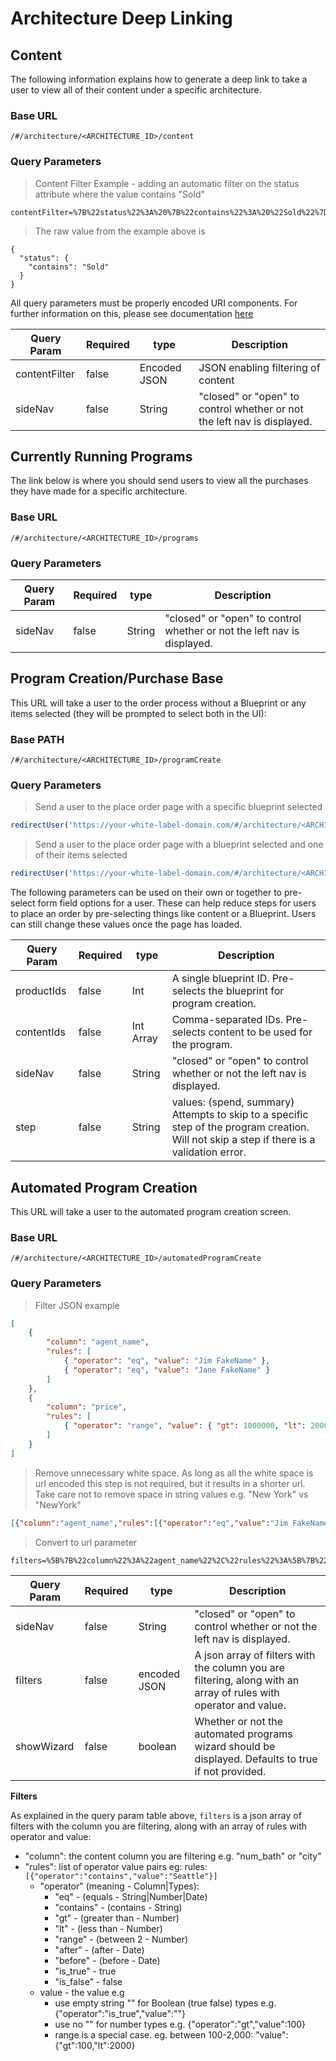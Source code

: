 # Architecture Deep Linking

## Content

The following information explains how to generate a deep link to take a user to view all of their content under a
specific architecture.

### Base URL

`/#/architecture/<ARCHITECTURE_ID>/content`

### Query Parameters

> Content Filter Example - adding an automatic filter on the status attribute where the value contains "Sold"

```
contentFilter=%7B%22status%22%3A%20%7B%22contains%22%3A%20%22Sold%22%7D%7D
```

> The raw value from the example above is

```
{
  "status": {
    "contains": "Sold"
  }
}
```

All query parameters must be properly encoded URI components. For further information on this, please see documentation
[here](https://developer.mozilla.org/en-US/docs/Web/JavaScript/Reference/Global_Objects/encodeURIComponent)

| Query Param    | Required | type         | Description                                                             |
| -------------- | -------- | ------------ | ----------------------------------------------------------------------- |
| contentFilter  | false    | Encoded JSON | JSON enabling filtering of content                                      |
| sideNav        | false    | String       | "closed" or "open" to control whether or not the left nav is displayed. |

## Currently Running Programs

The link below is where you should send users to view all the purchases they have made for a specific architecture.

### Base URL

`/#/architecture/<ARCHITECTURE_ID>/programs`

### Query Parameters

| Query Param    | Required | type         | Description                                                             |
| -------------- | -------- | ------------ | ----------------------------------------------------------------------- |
| sideNav        | false    | String       | "closed" or "open" to control whether or not the left nav is displayed. |

## Program Creation/Purchase Base

This URL will take a user to the order process without a Blueprint or any items selected (they will be prompted to
select both in the UI):

### Base PATH

`/#/architecture/<ARCHITECTURE_ID>/programCreate`

### Query Parameters

> Send a user to the place order page with a specific blueprint selected

```javascript
redirectUser('https://your-white-label-domain.com/#/architecture/<ARCHITECTURE_ID>/programCreate?productIds=<BLUEPRINT_ID>');
```

> Send a user to the place order page with a blueprint selected and one of their items selected

```javascript
redirectUser('https://your-white-label-domain.com/#/architecture/<ARCHITECTURE_ID>/programCreate?productIds=<BLUEPRINT_ID>&contentIds=<CONTENT_ID_1>');
```

The following parameters can be used on their own or together to pre-select form field options for a user. These can
help reduce steps for users to place an order by pre-selecting things like content or a Blueprint. Users can still
change these values once the page has loaded.

| Query Param    | Required | type         | Description                                                                                                                                |
| -------------- | -------- | ------------ | ------------------------------------------------------------------------------------------------------------------------------------------ |
| productIds     | false    | Int          | A single blueprint ID. Pre-selects the blueprint for program creation.                                                                     |
| contentIds     | false    | Int Array    | Comma-separated IDs. Pre-selects content to be used for the program.                                                                       |
| sideNav        | false    | String       | "closed" or "open" to control whether or not the left nav is displayed.                                                                    |
| step           | false    | String       | values: (spend, summary) Attempts to skip to a specific step of the program creation. Will not skip a step if there is a validation error. |

## Automated Program Creation

This URL will take a user to the automated program creation screen.

### Base URL

`/#/architecture/<ARCHITECTURE_ID>/automatedProgramCreate`

### Query Parameters

> Filter JSON example

```json
[
    {
        "column": "agent_name",
        "rules": [
            { "operator": "eq", "value": "Jim FakeName" },
            { "operator": "eq", "value": "Jane FakeName" }
        ]
    },
    {
        "column": "price",
        "rules": [
            { "operator": "range", "value": { "gt": 1000000, "lt": 2000000 } }
        ]
    }
]
```

> Remove unnecessary white space. As long as all the white space is url encoded this step
> is not required, but it results in a shorter url. Take care not to remove space in string 
> values e.g. "New York" vs "NewYork"

```json
[{"column":"agent_name","rules":[{"operator":"eq","value":"Jim FakeName"},{"operator":"eq","value":"Jane FakeName"}]},{"column":"price","rules":[{"operator":"range","value":{"gt":1000000,"lt":2000000}}]}]
```

> Convert to url parameter
 
```
filters=%5B%7B%22column%22%3A%22agent_name%22%2C%22rules%22%3A%5B%7B%22operator%22%3A%22eq%22%2C%22value%22%3A%22Jim%20FakeName%22%7D%2C%7B%22operator%22%3A%22eq%22%2C%22value%22%3A%22Jane%20FakeName%22%7D%5D%7D%2C%7B%22column%22%3A%22price%22%2C%22rules%22%3A%5B%7B%22operator%22%3A%22range%22%2C%22value%22%3A%7B%22gt%22%3A1000000%2C%22lt%22%3A2000000%7D%7D%5D%7D%5D 
```

| Query Param    | Required | type         | Description                                                                                                      |
| -------------- | -------- | ------------ | ---------------------------------------------------------------------------------------------------------------- |
| sideNav        | false    | String       | "closed" or "open" to control whether or not the left nav is displayed.                                          |
| filters        | false    | encoded JSON | A json array of filters with the column you are filtering, along with an array of rules with operator and value. |
| showWizard     | false    | boolean      | Whether or not the automated programs wizard should be displayed. Defaults to true if not provided.              |

**Filters**

As explained in the query param table above, `filters` is a json array of filters with the column you are filtering, along
with an array of rules with operator and value:

* "column": the content column you are filtering e.g. "num_bath" or "city"
* "rules": list of operator value pairs eg: rules: `[{"operator":"contains","value":"Seattle"}]`
    * "operator" (meaning - Column|Types):
        * "eq" - (equals - String|Number|Date)
        * "contains" - (contains - String)
        * "gt" - (greater than - Number)
        * "lt" - (less than - Number)
        * "range" - (between 2 - Number)
        * "after" - (after - Date)
        * "before" - (before - Date)
        * "is_true" - true
        * "is_false" - false
    * value - the value e.g
        * use empty string "" for Boolean (true false) types e.g. {"operator":"is_true","value":""}
        * use no "" for number types e.g. {"operator":"gt","value":100}
        * range is a special case. eg. between 100-2,000: "value":{"gt":100,"lt":2000}

